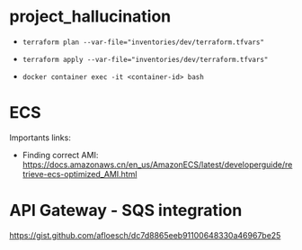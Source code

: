 # project_hallucination


- ```terraform plan --var-file="inventories/dev/terraform.tfvars"```
- ```terraform apply --var-file="inventories/dev/terraform.tfvars"```

- ```docker container exec -it <container-id> bash```

# ECS 

Importants links:

- Finding correct AMI: https://docs.amazonaws.cn/en_us/AmazonECS/latest/developerguide/retrieve-ecs-optimized_AMI.html

# API Gateway - SQS integration 

https://gist.github.com/afloesch/dc7d8865eeb91100648330a46967be25